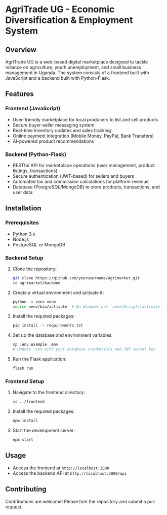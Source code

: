 # AgriTrade UG - Economic Diversification & Employment System

## Overview
AgriTrade UG is a web-based digital marketplace designed to tackle reliance on agriculture, youth unemployment, and small business management in Uganda. The system consists of a frontend built with JavaScript and a backend built with Python-Flask.

## Features
### Frontend (JavaScript)
- User-friendly marketplace for local producers to list and sell products
- Secure buyer-seller messaging system
- Real-time inventory updates and sales tracking
- Online payment integration (Mobile Money, PayPal, Bank Transfers)
- AI-powered product recommendations

### Backend (Python-Flask)
- RESTful API for marketplace operations (user management, product listings, transactions)
- Secure authentication (JWT-based) for sellers and buyers
- Automated tax and commission calculations for platform revenue
- Database (PostgreSQL/MongoDB) to store products, transactions, and user data

## Installation

### Prerequisites
- Python 3.x
- Node.js
- PostgreSQL or MongoDB

### Backend Setup
1. Clone the repository:
    ```bash
    git clone https://github.com/yourusername/agrimarket.git
    cd agrimarket/backend
    ```

2. Create a virtual environment and activate it:
    ```bash
    python -m venv venv
    source venv/bin/activate  # On Windows use `venv\Scripts\activate`
    ```

3. Install the required packages:
    ```bash
    pip install -r requirements.txt
    ```

4. Set up the database and environment variables:
    ```bash
    cp .env.example .env
    # Update .env with your database credentials and JWT secret key
    ```

5. Run the Flask application:
    ```bash
    flask run
    ```

### Frontend Setup
1. Navigate to the frontend directory:
    ```bash
    cd ../frontend
    ```

2. Install the required packages:
    ```bash
    npm install
    ```

3. Start the development server:
    ```bash
    npm start
    ```

## Usage
- Access the frontend at `http://localhost:3000`
- Access the backend API at `http://localhost:5000/api`

## Contributing
Contributions are welcome! Please fork the repository and submit a pull request.

